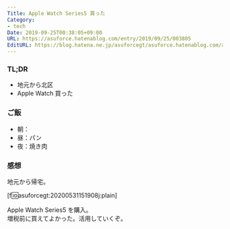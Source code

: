 ```yaml
---
Title: Apple Watch Series5 買った
Category:
- tech
Date: 2019-09-25T00:38:05+09:00
URL: https://asuforce.hatenablog.com/entry/2019/09/25/003805
EditURL: https://blog.hatena.ne.jp/asuforcegt/asuforce.hatenablog.com/atom/entry/26006613440130076
---
```


### TL;DR

- 地元から北区
- Apple Watch 買った

### ご飯

- 朝：
- 昼：パン
- 夜：焼き肉

###  感想

地元から帰宅。  

[f:id:asuforcegt:20200531151908j:plain]

Apple Watch Series5 を購入。  
増税前に買えてよかった。活用していくぞ。
